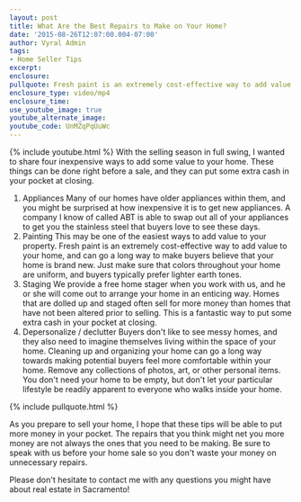 ```yaml
---
layout: post
title: What Are the Best Repairs to Make on Your Home?
date: '2015-08-26T12:07:00.004-07:00'
author: Vyral Admin
tags:
- Home Seller Tips
excerpt:
enclosure:
pullquote: Fresh paint is an extremely cost-effective way to add value to your home.
enclosure_type: video/mp4
enclosure_time:
use_youtube_image: true
youtube_alternate_image:
youtube_code: UnMZqPqUuWc
---
```

{% include youtube.html %}
With the selling season in full swing, I wanted to share four inexpensive ways to add some value to your home. These things can be done right before a sale, and they can put some extra cash in your pocket at closing.

1. Appliances
Many of our homes have older appliances within them, and you might be surprised at how inexpensive it is to get new appliances. A company I know of called ABT is able to swap out all of your appliances to get you the stainless steel that buyers love to see these days.
2. Painting
This may be one of the easiest ways to add value to your property. Fresh paint is an extremely cost-effective way to add value to your home, and can go a long way to make buyers believe that your home is brand new. Just make sure that colors throughout your home are uniform, and buyers typically prefer lighter earth tones.
3. Staging
We provide a free home stager when you work with us, and he or she will come out to arrange your home in an enticing way. Homes that are dolled up and staged often sell for more money than homes that have not been altered prior to selling. This is a fantastic way to put some extra cash in your pocket at closing.
4. Depersonalize / declutter
Buyers don't like to see messy homes, and they also need to imagine themselves living within the space of your home. Cleaning up and organizing your home can go a long way towards making potential buyers feel more comfortable within your home. Remove any collections of photos, art, or other personal items. You don't need your home to be empty, but don't let your particular lifestyle be readily apparent to everyone who walks inside your home.

{% include pullquote.html %}

As you prepare to sell your home, I hope that these tips will be able to put more money in your pocket. The repairs that you think might net you more money are not always the ones that you need to be making. Be sure to speak with us before your home sale so you don't waste your money on unnecessary repairs.

Please don't hesitate to contact me with any questions you might have about real estate in Sacramento!
